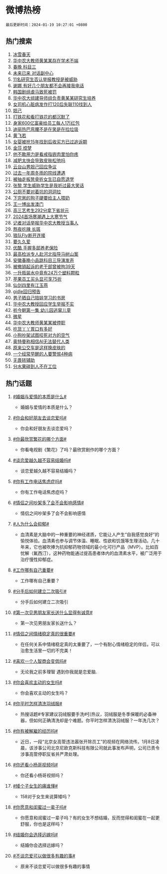 # 微博热榜

`最后更新时间：2024-01-19 10:27:01 +0800`

## 热门搜索

1. [冰雪春天](https://m.weibo.cn/search?containerid=100103type%3D1%26t%3D10%26q%3D%23%E5%86%B0%E9%9B%AA%E6%98%A5%E5%A4%A9%23&stream_entry_id=51&isnewpage=1&extparam=seat%3D1%26c_type%3D51%26cate%3D10103%26pos%3D0%26stream_entry_id%3D51%26dgr%3D0%26filter_type%3Drealtimehot%26q%3D%2523%25E5%2586%25B0%25E9%259B%25AA%25E6%2598%25A5%25E5%25A4%25A9%2523%26display_time%3D1705631220%26pre_seqid%3D170563122037407372196)
1. [华中农大教师黄某某存在学术不端](https://m.weibo.cn/search?containerid=100103type%3D1%26t%3D10%26q%3D%23%E5%8D%8E%E4%B8%AD%E5%86%9C%E5%A4%A7%E6%95%99%E5%B8%88%E9%BB%84%E6%9F%90%E6%9F%90%E5%AD%98%E5%9C%A8%E5%AD%A6%E6%9C%AF%E4%B8%8D%E7%AB%AF%23&stream_entry_id=31&isnewpage=1&extparam=seat%3D1%26cate%3D5001%26stream_entry_id%3D31%26filter_type%3Drealtimehot%26flag%3D4%26c_type%3D31%26realpos%3D1%26lcate%3D5001%26pos%3D0%26q%3D%2523%25E5%258D%258E%25E4%25B8%25AD%25E5%2586%259C%25E5%25A4%25A7%25E6%2595%2599%25E5%25B8%2588%25E9%25BB%2584%25E6%259F%2590%25E6%259F%2590%25E5%25AD%2598%25E5%259C%25A8%25E5%25AD%25A6%25E6%259C%25AF%25E4%25B8%258D%25E7%25AB%25AF%2523%26band_rank%3D1%26dgr%3D0%26display_time%3D1705631220%26pre_seqid%3D170563122037407372196)
1. [春晚 科目三](https://m.weibo.cn/search?containerid=100103type%3D1%26t%3D10%26q%3D%E6%98%A5%E6%99%9A+%E7%A7%91%E7%9B%AE%E4%B8%89&stream_entry_id=31&isnewpage=1&extparam=seat%3D1%26cate%3D5001%26stream_entry_id%3D31%26filter_type%3Drealtimehot%26flag%3D1%26c_type%3D31%26realpos%3D2%26lcate%3D5001%26pos%3D1%26q%3D%25E6%2598%25A5%25E6%2599%259A%2520%25E7%25A7%2591%25E7%259B%25AE%25E4%25B8%2589%26band_rank%3D2%26dgr%3D0%26display_time%3D1705631220%26pre_seqid%3D170563122037407372196)
1. [未来已来 对话副中心](https://m.weibo.cn/search?containerid=100103type%3D1%26t%3D10%26q%3D%23%E6%9C%AA%E6%9D%A5%E5%B7%B2%E6%9D%A5+%E5%AF%B9%E8%AF%9D%E5%89%AF%E4%B8%AD%E5%BF%83%23&stream_entry_id=31&isnewpage=1&extparam=seat%3D1%26cate%3D5001%26stream_entry_id%3D31%26filter_type%3Drealtimehot%26flag%3D1%26c_type%3D31%26realpos%3D3%26lcate%3D5001%26pos%3D2%26q%3D%2523%25E6%259C%25AA%25E6%259D%25A5%25E5%25B7%25B2%25E6%259D%25A5%2520%25E5%25AF%25B9%25E8%25AF%259D%25E5%2589%25AF%25E4%25B8%25AD%25E5%25BF%2583%2523%26band_rank%3D3%26dgr%3D0%26display_time%3D1705631220%26pre_seqid%3D170563122037407372196)
1. [11名研究生否认举报教授是被威胁](https://m.weibo.cn/search?containerid=100103type%3D1%26t%3D10%26q%3D%2311%E5%90%8D%E7%A0%94%E7%A9%B6%E7%94%9F%E5%90%A6%E8%AE%A4%E4%B8%BE%E6%8A%A5%E6%95%99%E6%8E%88%E6%98%AF%E8%A2%AB%E5%A8%81%E8%83%81%23&stream_entry_id=31&isnewpage=1&extparam=seat%3D1%26cate%3D5001%26stream_entry_id%3D31%26filter_type%3Drealtimehot%26flag%3D1%26c_type%3D31%26realpos%3D4%26lcate%3D5001%26pos%3D3%26q%3D%252311%25E5%2590%258D%25E7%25A0%2594%25E7%25A9%25B6%25E7%2594%259F%25E5%2590%25A6%25E8%25AE%25A4%25E4%25B8%25BE%25E6%258A%25A5%25E6%2595%2599%25E6%258E%2588%25E6%2598%25AF%25E8%25A2%25AB%25E5%25A8%2581%25E8%2583%2581%2523%26band_rank%3D4%26dgr%3D0%26display_time%3D1705631220%26pre_seqid%3D170563122037407372196)
1. [谢娜 有好几个朋友都不会再接我电话](https://m.weibo.cn/search?containerid=100103type%3D1%26t%3D10%26q%3D%E8%B0%A2%E5%A8%9C+%E6%9C%89%E5%A5%BD%E5%87%A0%E4%B8%AA%E6%9C%8B%E5%8F%8B%E9%83%BD%E4%B8%8D%E4%BC%9A%E5%86%8D%E6%8E%A5%E6%88%91%E7%94%B5%E8%AF%9D&stream_entry_id=31&isnewpage=1&extparam=seat%3D1%26cate%3D5001%26stream_entry_id%3D31%26filter_type%3Drealtimehot%26flag%3D1%26c_type%3D31%26realpos%3D5%26lcate%3D5001%26pos%3D4%26q%3D%25E8%25B0%25A2%25E5%25A8%259C%2520%25E6%259C%2589%25E5%25A5%25BD%25E5%2587%25A0%25E4%25B8%25AA%25E6%259C%258B%25E5%258F%258B%25E9%2583%25BD%25E4%25B8%258D%25E4%25BC%259A%25E5%2586%258D%25E6%258E%25A5%25E6%2588%2591%25E7%2594%25B5%25E8%25AF%259D%26band_rank%3D5%26dgr%3D0%26display_time%3D1705631220%26pre_seqid%3D170563122037407372196)
1. [韩国剧组虐马致死被罚](https://m.weibo.cn/search?containerid=100103type%3D1%26t%3D10%26q%3D%E9%9F%A9%E5%9B%BD%E5%89%A7%E7%BB%84%E8%99%90%E9%A9%AC%E8%87%B4%E6%AD%BB%E8%A2%AB%E7%BD%9A&stream_entry_id=31&isnewpage=1&extparam=seat%3D1%26cate%3D5001%26stream_entry_id%3D31%26filter_type%3Drealtimehot%26flag%3D1%26c_type%3D31%26realpos%3D6%26lcate%3D5001%26pos%3D5%26q%3D%25E9%259F%25A9%25E5%259B%25BD%25E5%2589%25A7%25E7%25BB%2584%25E8%2599%2590%25E9%25A9%25AC%25E8%2587%25B4%25E6%25AD%25BB%25E8%25A2%25AB%25E7%25BD%259A%26band_rank%3D6%26dgr%3D0%26display_time%3D1705631220%26pre_seqid%3D170563122037407372196)
1. [华中农大组建导师组负责黄某某研究生培养](https://m.weibo.cn/search?containerid=100103type%3D1%26t%3D10%26q%3D%23%E5%8D%8E%E4%B8%AD%E5%86%9C%E5%A4%A7%E7%BB%84%E5%BB%BA%E5%AF%BC%E5%B8%88%E7%BB%84%E8%B4%9F%E8%B4%A3%E9%BB%84%E6%9F%90%E6%9F%90%E7%A0%94%E7%A9%B6%E7%94%9F%E5%9F%B9%E5%85%BB%23&stream_entry_id=31&isnewpage=1&extparam=seat%3D1%26cate%3D5001%26stream_entry_id%3D31%26filter_type%3Drealtimehot%26flag%3D2%26c_type%3D31%26realpos%3D7%26lcate%3D5001%26pos%3D6%26q%3D%2523%25E5%258D%258E%25E4%25B8%25AD%25E5%2586%259C%25E5%25A4%25A7%25E7%25BB%2584%25E5%25BB%25BA%25E5%25AF%25BC%25E5%25B8%2588%25E7%25BB%2584%25E8%25B4%259F%25E8%25B4%25A3%25E9%25BB%2584%25E6%259F%2590%25E6%259F%2590%25E7%25A0%2594%25E7%25A9%25B6%25E7%2594%259F%25E5%259F%25B9%25E5%2585%25BB%2523%26band_rank%3D7%26dgr%3D0%26display_time%3D1705631220%26pre_seqid%3D170563122037407372196)
1. [女司机心脏病发作打120后失联110找到人](https://m.weibo.cn/search?containerid=100103type%3D1%26t%3D10%26q%3D%23%E5%A5%B3%E5%8F%B8%E6%9C%BA%E5%BF%83%E8%84%8F%E7%97%85%E5%8F%91%E4%BD%9C%E6%89%93120%E5%90%8E%E5%A4%B1%E8%81%94110%E6%89%BE%E5%88%B0%E4%BA%BA%23&stream_entry_id=31&isnewpage=1&extparam=seat%3D1%26cate%3D5001%26stream_entry_id%3D31%26filter_type%3Drealtimehot%26flag%3D32768%26c_type%3D31%26realpos%3D8%26lcate%3D5001%26pos%3D7%26q%3D%2523%25E5%25A5%25B3%25E5%258F%25B8%25E6%259C%25BA%25E5%25BF%2583%25E8%2584%258F%25E7%2597%2585%25E5%258F%2591%25E4%25BD%259C%25E6%2589%2593120%25E5%2590%258E%25E5%25A4%25B1%25E8%2581%2594110%25E6%2589%25BE%25E5%2588%25B0%25E4%25BA%25BA%2523%26band_rank%3D8%26dgr%3D0%26display_time%3D1705631220%26pre_seqid%3D170563122037407372196)
1. [妲己](https://m.weibo.cn/search?containerid=100103type%3D1%26t%3D10%26q%3D%E5%A6%B2%E5%B7%B1&stream_entry_id=31&isnewpage=1&extparam=seat%3D1%26cate%3D5001%26stream_entry_id%3D31%26filter_type%3Drealtimehot%26flag%3D1%26c_type%3D31%26realpos%3D9%26lcate%3D5001%26pos%3D8%26q%3D%25E5%25A6%25B2%25E5%25B7%25B1%26band_rank%3D9%26dgr%3D0%26display_time%3D1705631220%26pre_seqid%3D170563122037407372196)
1. [打铁花和看打铁花的都沉默了](https://m.weibo.cn/search?containerid=100103type%3D1%26t%3D10%26q%3D%23%E6%89%93%E9%93%81%E8%8A%B1%E5%92%8C%E7%9C%8B%E6%89%93%E9%93%81%E8%8A%B1%E7%9A%84%E9%83%BD%E6%B2%89%E9%BB%98%E4%BA%86%23&stream_entry_id=31&isnewpage=1&extparam=seat%3D1%26cate%3D5001%26stream_entry_id%3D31%26filter_type%3Drealtimehot%26flag%3D1%26c_type%3D31%26realpos%3D10%26lcate%3D5001%26pos%3D9%26q%3D%2523%25E6%2589%2593%25E9%2593%2581%25E8%258A%25B1%25E5%2592%258C%25E7%259C%258B%25E6%2589%2593%25E9%2593%2581%25E8%258A%25B1%25E7%259A%2584%25E9%2583%25BD%25E6%25B2%2589%25E9%25BB%2598%25E4%25BA%2586%2523%26band_rank%3D10%26dgr%3D0%26display_time%3D1705631220%26pre_seqid%3D170563122037407372196)
1. [身家600亿富豪给员工每人1万红包](https://m.weibo.cn/search?containerid=100103type%3D1%26t%3D10%26q%3D%23%E8%BA%AB%E5%AE%B6600%E4%BA%BF%E5%AF%8C%E8%B1%AA%E7%BB%99%E5%91%98%E5%B7%A5%E6%AF%8F%E4%BA%BA1%E4%B8%87%E7%BA%A2%E5%8C%85%23&stream_entry_id=31&isnewpage=1&extparam=seat%3D1%26cate%3D5001%26stream_entry_id%3D31%26filter_type%3Drealtimehot%26flag%3D1%26c_type%3D31%26realpos%3D11%26lcate%3D5001%26pos%3D10%26q%3D%2523%25E8%25BA%25AB%25E5%25AE%25B6600%25E4%25BA%25BF%25E5%25AF%258C%25E8%25B1%25AA%25E7%25BB%2599%25E5%2591%2598%25E5%25B7%25A5%25E6%25AF%258F%25E4%25BA%25BA1%25E4%25B8%2587%25E7%25BA%25A2%25E5%258C%2585%2523%26band_rank%3D11%26dgr%3D0%26display_time%3D1705631220%26pre_seqid%3D170563122037407372196)
1. [迪丽热巴弯腰不是在笑是在捡垃圾](https://m.weibo.cn/search?containerid=100103type%3D1%26t%3D10%26q%3D%E8%BF%AA%E4%B8%BD%E7%83%AD%E5%B7%B4%E5%BC%AF%E8%85%B0%E4%B8%8D%E6%98%AF%E5%9C%A8%E7%AC%91%E6%98%AF%E5%9C%A8%E6%8D%A1%E5%9E%83%E5%9C%BE&stream_entry_id=31&isnewpage=1&extparam=seat%3D1%26cate%3D5001%26stream_entry_id%3D31%26filter_type%3Drealtimehot%26flag%3D1%26c_type%3D31%26realpos%3D12%26lcate%3D5001%26pos%3D11%26q%3D%25E8%25BF%25AA%25E4%25B8%25BD%25E7%2583%25AD%25E5%25B7%25B4%25E5%25BC%25AF%25E8%2585%25B0%25E4%25B8%258D%25E6%2598%25AF%25E5%259C%25A8%25E7%25AC%2591%25E6%2598%25AF%25E5%259C%25A8%25E6%258D%25A1%25E5%259E%2583%25E5%259C%25BE%26band_rank%3D12%26dgr%3D0%26display_time%3D1705631220%26pre_seqid%3D170563122037407372196)
1. [黄飞若](https://m.weibo.cn/search?containerid=100103type%3D1%26t%3D10%26q%3D%E9%BB%84%E9%A3%9E%E8%8B%A5&stream_entry_id=31&isnewpage=1&extparam=seat%3D1%26cate%3D5001%26stream_entry_id%3D31%26filter_type%3Drealtimehot%26flag%3D0%26c_type%3D31%26realpos%3D13%26lcate%3D5001%26pos%3D12%26q%3D%25E9%25BB%2584%25E9%25A3%259E%25E8%258B%25A5%26band_rank%3D13%26dgr%3D0%26display_time%3D1705631220%26pre_seqid%3D170563122037407372196)
1. [女婴被抢15年找到后收买方已过追诉期](https://m.weibo.cn/search?containerid=100103type%3D1%26t%3D10%26q%3D%23%E5%A5%B3%E5%A9%B4%E8%A2%AB%E6%8A%A215%E5%B9%B4%E6%89%BE%E5%88%B0%E5%90%8E%E6%94%B6%E4%B9%B0%E6%96%B9%E5%B7%B2%E8%BF%87%E8%BF%BD%E8%AF%89%E6%9C%9F%23&stream_entry_id=31&isnewpage=1&extparam=seat%3D1%26cate%3D5001%26stream_entry_id%3D31%26filter_type%3Drealtimehot%26flag%3D1%26c_type%3D31%26realpos%3D14%26lcate%3D5001%26pos%3D13%26q%3D%2523%25E5%25A5%25B3%25E5%25A9%25B4%25E8%25A2%25AB%25E6%258A%25A215%25E5%25B9%25B4%25E6%2589%25BE%25E5%2588%25B0%25E5%2590%258E%25E6%2594%25B6%25E4%25B9%25B0%25E6%2596%25B9%25E5%25B7%25B2%25E8%25BF%2587%25E8%25BF%25BD%25E8%25AF%2589%25E6%259C%259F%2523%26band_rank%3D14%26dgr%3D0%26display_time%3D1705631220%26pre_seqid%3D170563122037407372196)
1. [金莎 控梦](https://m.weibo.cn/search?containerid=100103type%3D1%26t%3D10%26q%3D%E9%87%91%E8%8E%8E+%E6%8E%A7%E6%A2%A6&stream_entry_id=31&isnewpage=1&extparam=seat%3D1%26cate%3D5001%26stream_entry_id%3D31%26filter_type%3Drealtimehot%26flag%3D0%26c_type%3D31%26realpos%3D15%26lcate%3D5001%26pos%3D14%26q%3D%25E9%2587%2591%25E8%258E%258E%2520%25E6%258E%25A7%25E6%25A2%25A6%26band_rank%3D15%26dgr%3D0%26display_time%3D1705631220%26pre_seqid%3D170563122037407372196)
1. [他不敢用力是看戒指嵌肉里怕你疼](https://m.weibo.cn/search?containerid=100103type%3D1%26t%3D10%26q%3D%23%E4%BB%96%E4%B8%8D%E6%95%A2%E7%94%A8%E5%8A%9B%E6%98%AF%E7%9C%8B%E6%88%92%E6%8C%87%E5%B5%8C%E8%82%89%E9%87%8C%E6%80%95%E4%BD%A0%E7%96%BC%23&stream_entry_id=31&isnewpage=1&extparam=seat%3D1%26cate%3D5001%26stream_entry_id%3D31%26filter_type%3Drealtimehot%26flag%3D32768%26c_type%3D31%26realpos%3D16%26lcate%3D5001%26pos%3D15%26q%3D%2523%25E4%25BB%2596%25E4%25B8%258D%25E6%2595%25A2%25E7%2594%25A8%25E5%258A%259B%25E6%2598%25AF%25E7%259C%258B%25E6%2588%2592%25E6%258C%2587%25E5%25B5%258C%25E8%2582%2589%25E9%2587%258C%25E6%2580%2595%25E4%25BD%25A0%25E7%2596%25BC%2523%26band_rank%3D16%26dgr%3D0%26display_time%3D1705631220%26pre_seqid%3D170563122037407372196)
1. [减肥太快会导致皮肤松弛吗](https://m.weibo.cn/search?containerid=100103type%3D1%26t%3D10%26q%3D%23%E5%87%8F%E8%82%A5%E5%A4%AA%E5%BF%AB%E4%BC%9A%E5%AF%BC%E8%87%B4%E7%9A%AE%E8%82%A4%E6%9D%BE%E5%BC%9B%E5%90%97%23&stream_entry_id=31&isnewpage=1&extparam=seat%3D1%26cate%3D5001%26stream_entry_id%3D31%26filter_type%3Drealtimehot%26flag%3D1%26c_type%3D31%26realpos%3D17%26lcate%3D5001%26pos%3D16%26q%3D%2523%25E5%2587%258F%25E8%2582%25A5%25E5%25A4%25AA%25E5%25BF%25AB%25E4%25BC%259A%25E5%25AF%25BC%25E8%2587%25B4%25E7%259A%25AE%25E8%2582%25A4%25E6%259D%25BE%25E5%25BC%259B%25E5%2590%2597%2523%26band_rank%3D17%26dgr%3D0%26display_time%3D1705631220%26pre_seqid%3D170563122037407372196)
1. [云台山男妲己回应争议](https://m.weibo.cn/search?containerid=100103type%3D1%26t%3D10%26q%3D%23%E4%BA%91%E5%8F%B0%E5%B1%B1%E7%94%B7%E5%A6%B2%E5%B7%B1%E5%9B%9E%E5%BA%94%E4%BA%89%E8%AE%AE%23&stream_entry_id=31&isnewpage=1&extparam=seat%3D1%26cate%3D5001%26stream_entry_id%3D31%26filter_type%3Drealtimehot%26flag%3D1%26c_type%3D31%26realpos%3D18%26lcate%3D5001%26pos%3D17%26q%3D%2523%25E4%25BA%2591%25E5%258F%25B0%25E5%25B1%25B1%25E7%2594%25B7%25E5%25A6%25B2%25E5%25B7%25B1%25E5%259B%259E%25E5%25BA%2594%25E4%25BA%2589%25E8%25AE%25AE%2523%26band_rank%3D18%26dgr%3D0%26display_time%3D1705631220%26pre_seqid%3D170563122037407372196)
1. [过去一年周冬雨的院线遭遇](https://m.weibo.cn/search?containerid=100103type%3D1%26t%3D10%26q%3D%E8%BF%87%E5%8E%BB%E4%B8%80%E5%B9%B4%E5%91%A8%E5%86%AC%E9%9B%A8%E7%9A%84%E9%99%A2%E7%BA%BF%E9%81%AD%E9%81%87&stream_entry_id=31&isnewpage=1&extparam=seat%3D1%26cate%3D5001%26stream_entry_id%3D31%26filter_type%3Drealtimehot%26flag%3D1%26c_type%3D31%26realpos%3D19%26lcate%3D5001%26pos%3D18%26q%3D%25E8%25BF%2587%25E5%258E%25BB%25E4%25B8%2580%25E5%25B9%25B4%25E5%2591%25A8%25E5%2586%25AC%25E9%259B%25A8%25E7%259A%2584%25E9%2599%25A2%25E7%25BA%25BF%25E9%2581%25AD%25E9%2581%2587%26band_rank%3D19%26dgr%3D0%26display_time%3D1705631220%26pre_seqid%3D170563122037407372196)
1. [被抽走板凳骨折女生已自愿退学](https://m.weibo.cn/search?containerid=100103type%3D1%26t%3D10%26q%3D%23%E8%A2%AB%E6%8A%BD%E8%B5%B0%E6%9D%BF%E5%87%B3%E9%AA%A8%E6%8A%98%E5%A5%B3%E7%94%9F%E5%B7%B2%E8%87%AA%E6%84%BF%E9%80%80%E5%AD%A6%23&stream_entry_id=31&isnewpage=1&extparam=seat%3D1%26cate%3D5001%26stream_entry_id%3D31%26filter_type%3Drealtimehot%26flag%3D0%26c_type%3D31%26realpos%3D20%26lcate%3D5001%26pos%3D19%26q%3D%2523%25E8%25A2%25AB%25E6%258A%25BD%25E8%25B5%25B0%25E6%259D%25BF%25E5%2587%25B3%25E9%25AA%25A8%25E6%258A%2598%25E5%25A5%25B3%25E7%2594%259F%25E5%25B7%25B2%25E8%2587%25AA%25E6%2584%25BF%25E9%2580%2580%25E5%25AD%25A6%2523%26band_rank%3D20%26dgr%3D0%26display_time%3D1705631220%26pre_seqid%3D170563122037407372196)
1. [张黎 学生威胁学生是我听过最大笑话](https://m.weibo.cn/search?containerid=100103type%3D1%26t%3D10%26q%3D%E5%BC%A0%E9%BB%8E+%E5%AD%A6%E7%94%9F%E5%A8%81%E8%83%81%E5%AD%A6%E7%94%9F%E6%98%AF%E6%88%91%E5%90%AC%E8%BF%87%E6%9C%80%E5%A4%A7%E7%AC%91%E8%AF%9D&stream_entry_id=31&isnewpage=1&extparam=seat%3D1%26cate%3D5001%26stream_entry_id%3D31%26filter_type%3Drealtimehot%26flag%3D2%26c_type%3D31%26realpos%3D21%26lcate%3D5001%26pos%3D20%26q%3D%25E5%25BC%25A0%25E9%25BB%258E%2520%25E5%25AD%25A6%25E7%2594%259F%25E5%25A8%2581%25E8%2583%2581%25E5%25AD%25A6%25E7%2594%259F%25E6%2598%25AF%25E6%2588%2591%25E5%2590%25AC%25E8%25BF%2587%25E6%259C%2580%25E5%25A4%25A7%25E7%25AC%2591%25E8%25AF%259D%26band_rank%3D21%26dgr%3D0%26display_time%3D1705631220%26pre_seqid%3D170563122037407372196)
1. [公厕不要对着坑的洞洞拉](https://m.weibo.cn/search?containerid=100103type%3D1%26t%3D10%26q%3D%E5%85%AC%E5%8E%95%E4%B8%8D%E8%A6%81%E5%AF%B9%E7%9D%80%E5%9D%91%E7%9A%84%E6%B4%9E%E6%B4%9E%E6%8B%89&stream_entry_id=31&isnewpage=1&extparam=seat%3D1%26cate%3D5001%26stream_entry_id%3D31%26filter_type%3Drealtimehot%26flag%3D0%26c_type%3D31%26realpos%3D22%26lcate%3D5001%26pos%3D21%26q%3D%25E5%2585%25AC%25E5%258E%2595%25E4%25B8%258D%25E8%25A6%2581%25E5%25AF%25B9%25E7%259D%2580%25E5%259D%2591%25E7%259A%2584%25E6%25B4%259E%25E6%25B4%259E%25E6%258B%2589%26band_rank%3D22%26dgr%3D0%26display_time%3D1705631220%26pre_seqid%3D170563122037407372196)
1. [下完崽的狗子硬要给主人喂奶](https://m.weibo.cn/search?containerid=100103type%3D1%26t%3D10%26q%3D%23%E4%B8%8B%E5%AE%8C%E5%B4%BD%E7%9A%84%E7%8B%97%E5%AD%90%E7%A1%AC%E8%A6%81%E7%BB%99%E4%B8%BB%E4%BA%BA%E5%96%82%E5%A5%B6%23&stream_entry_id=31&isnewpage=1&extparam=seat%3D1%26cate%3D5001%26stream_entry_id%3D31%26filter_type%3Drealtimehot%26flag%3D1%26c_type%3D31%26realpos%3D23%26lcate%3D5001%26pos%3D22%26q%3D%2523%25E4%25B8%258B%25E5%25AE%258C%25E5%25B4%25BD%25E7%259A%2584%25E7%258B%2597%25E5%25AD%2590%25E7%25A1%25AC%25E8%25A6%2581%25E7%25BB%2599%25E4%25B8%25BB%25E4%25BA%25BA%25E5%2596%2582%25E5%25A5%25B6%2523%26band_rank%3D23%26dgr%3D0%26display_time%3D1705631220%26pre_seqid%3D170563122037407372196)
1. [王一博出发澳门](https://m.weibo.cn/search?containerid=100103type%3D1%26t%3D10%26q%3D%E7%8E%8B%E4%B8%80%E5%8D%9A%E5%87%BA%E5%8F%91%E6%BE%B3%E9%97%A8&stream_entry_id=31&isnewpage=1&extparam=seat%3D1%26cate%3D5001%26stream_entry_id%3D31%26filter_type%3Drealtimehot%26flag%3D1%26c_type%3D31%26realpos%3D24%26lcate%3D5001%26pos%3D23%26q%3D%25E7%258E%258B%25E4%25B8%2580%25E5%258D%259A%25E5%2587%25BA%25E5%258F%2591%25E6%25BE%25B3%25E9%2597%25A8%26band_rank%3D24%26dgr%3D0%26display_time%3D1705631220%26pre_seqid%3D170563122037407372196)
1. [高三艺考生292分拿下省状元](https://m.weibo.cn/search?containerid=100103type%3D1%26t%3D10%26q%3D%23%E9%AB%98%E4%B8%89%E8%89%BA%E8%80%83%E7%94%9F292%E5%88%86%E6%8B%BF%E4%B8%8B%E7%9C%81%E7%8A%B6%E5%85%83%23&stream_entry_id=31&isnewpage=1&extparam=seat%3D1%26cate%3D5001%26stream_entry_id%3D31%26filter_type%3Drealtimehot%26flag%3D0%26c_type%3D31%26realpos%3D25%26lcate%3D5001%26pos%3D24%26q%3D%2523%25E9%25AB%2598%25E4%25B8%2589%25E8%2589%25BA%25E8%2580%2583%25E7%2594%259F292%25E5%2588%2586%25E6%258B%25BF%25E4%25B8%258B%25E7%259C%2581%25E7%258A%25B6%25E5%2585%2583%2523%26band_rank%3D25%26dgr%3D0%26display_time%3D1705631220%26pre_seqid%3D170563122037407372196)
1. [2024首场寒潮遇上大寒节气](https://m.weibo.cn/search?containerid=100103type%3D1%26t%3D10%26q%3D%232024%E9%A6%96%E5%9C%BA%E5%AF%92%E6%BD%AE%E9%81%87%E4%B8%8A%E5%A4%A7%E5%AF%92%E8%8A%82%E6%B0%94%23&stream_entry_id=31&isnewpage=1&extparam=seat%3D1%26cate%3D5001%26stream_entry_id%3D31%26filter_type%3Drealtimehot%26flag%3D1%26c_type%3D31%26realpos%3D26%26lcate%3D5001%26pos%3D25%26q%3D%25232024%25E9%25A6%2596%25E5%259C%25BA%25E5%25AF%2592%25E6%25BD%25AE%25E9%2581%2587%25E4%25B8%258A%25E5%25A4%25A7%25E5%25AF%2592%25E8%258A%2582%25E6%25B0%2594%2523%26band_rank%3D26%26dgr%3D0%26display_time%3D1705631220%26pre_seqid%3D170563122037407372196)
1. [记者对话举报华中农大教授当事人](https://m.weibo.cn/search?containerid=100103type%3D1%26t%3D10%26q%3D%23%E8%AE%B0%E8%80%85%E5%AF%B9%E8%AF%9D%E4%B8%BE%E6%8A%A5%E5%8D%8E%E4%B8%AD%E5%86%9C%E5%A4%A7%E6%95%99%E6%8E%88%E5%BD%93%E4%BA%8B%E4%BA%BA%23&stream_entry_id=31&isnewpage=1&extparam=seat%3D1%26cate%3D5001%26stream_entry_id%3D31%26filter_type%3Drealtimehot%26flag%3D1%26c_type%3D31%26realpos%3D27%26lcate%3D5001%26pos%3D26%26q%3D%2523%25E8%25AE%25B0%25E8%2580%2585%25E5%25AF%25B9%25E8%25AF%259D%25E4%25B8%25BE%25E6%258A%25A5%25E5%258D%258E%25E4%25B8%25AD%25E5%2586%259C%25E5%25A4%25A7%25E6%2595%2599%25E6%258E%2588%25E5%25BD%2593%25E4%25BA%258B%25E4%25BA%25BA%2523%26band_rank%3D27%26dgr%3D0%26display_time%3D1705631220%26pre_seqid%3D170563122037407372196)
1. [熬夜吃辣 长斑](https://m.weibo.cn/search?containerid=100103type%3D1%26t%3D10%26q%3D%E7%86%AC%E5%A4%9C%E5%90%83%E8%BE%A3+%E9%95%BF%E6%96%91&stream_entry_id=31&isnewpage=1&extparam=seat%3D1%26cate%3D5001%26stream_entry_id%3D31%26filter_type%3Drealtimehot%26flag%3D0%26c_type%3D31%26realpos%3D28%26lcate%3D5001%26pos%3D27%26q%3D%25E7%2586%25AC%25E5%25A4%259C%25E5%2590%2583%25E8%25BE%25A3%2520%25E9%2595%25BF%25E6%2596%2591%26band_rank%3D28%26dgr%3D0%26display_time%3D1705631220%26pre_seqid%3D170563122037407372196)
1. [狼队Fly断开连接](https://m.weibo.cn/search?containerid=100103type%3D1%26t%3D10%26q%3D%23%E7%8B%BC%E9%98%9FFly%E6%96%AD%E5%BC%80%E8%BF%9E%E6%8E%A5%23&stream_entry_id=31&isnewpage=1&extparam=seat%3D1%26cate%3D5001%26stream_entry_id%3D31%26filter_type%3Drealtimehot%26flag%3D0%26c_type%3D31%26realpos%3D29%26lcate%3D5001%26pos%3D28%26q%3D%2523%25E7%258B%25BC%25E9%2598%259FFly%25E6%2596%25AD%25E5%25BC%2580%25E8%25BF%259E%25E6%258E%25A5%2523%26band_rank%3D29%26dgr%3D0%26display_time%3D1705631220%26pre_seqid%3D170563122037407372196)
1. [要久久爱](https://m.weibo.cn/search?containerid=100103type%3D1%26t%3D10%26q%3D%E8%A6%81%E4%B9%85%E4%B9%85%E7%88%B1&stream_entry_id=31&isnewpage=1&extparam=seat%3D1%26cate%3D5001%26stream_entry_id%3D31%26filter_type%3Drealtimehot%26flag%3D1%26c_type%3D31%26realpos%3D30%26lcate%3D5001%26pos%3D29%26q%3D%25E8%25A6%2581%25E4%25B9%2585%25E4%25B9%2585%25E7%2588%25B1%26band_rank%3D30%26dgr%3D0%26display_time%3D1705631220%26pre_seqid%3D170563122037407372196)
1. [优酷 手握多部养老保险](https://m.weibo.cn/search?containerid=100103type%3D1%26t%3D10%26q%3D%E4%BC%98%E9%85%B7+%E6%89%8B%E6%8F%A1%E5%A4%9A%E9%83%A8%E5%85%BB%E8%80%81%E4%BF%9D%E9%99%A9&stream_entry_id=31&isnewpage=1&extparam=seat%3D1%26cate%3D5001%26stream_entry_id%3D31%26filter_type%3Drealtimehot%26flag%3D0%26c_type%3D31%26realpos%3D31%26lcate%3D5001%26pos%3D30%26q%3D%25E4%25BC%2598%25E9%2585%25B7%2520%25E6%2589%258B%25E6%258F%25A1%25E5%25A4%259A%25E9%2583%25A8%25E5%2585%25BB%25E8%2580%2581%25E4%25BF%259D%25E9%2599%25A9%26band_rank%3D31%26dgr%3D0%26display_time%3D1705631220%26pre_seqid%3D170563122037407372196)
1. [最高检派专人赴河北指导马树山案](https://m.weibo.cn/search?containerid=100103type%3D1%26t%3D10%26q%3D%23%E6%9C%80%E9%AB%98%E6%A3%80%E6%B4%BE%E4%B8%93%E4%BA%BA%E8%B5%B4%E6%B2%B3%E5%8C%97%E6%8C%87%E5%AF%BC%E9%A9%AC%E6%A0%91%E5%B1%B1%E6%A1%88%23&stream_entry_id=31&isnewpage=1&extparam=seat%3D1%26cate%3D5001%26stream_entry_id%3D31%26filter_type%3Drealtimehot%26flag%3D1%26c_type%3D31%26realpos%3D32%26lcate%3D5001%26pos%3D31%26q%3D%2523%25E6%259C%2580%25E9%25AB%2598%25E6%25A3%2580%25E6%25B4%25BE%25E4%25B8%2593%25E4%25BA%25BA%25E8%25B5%25B4%25E6%25B2%25B3%25E5%258C%2597%25E6%258C%2587%25E5%25AF%25BC%25E9%25A9%25AC%25E6%25A0%2591%25E5%25B1%25B1%25E6%25A1%2588%2523%26band_rank%3D32%26dgr%3D0%26display_time%3D1705631220%26pre_seqid%3D170563122037407372196)
1. [安徽春晚小品跳科目三导演发声](https://m.weibo.cn/search?containerid=100103type%3D1%26t%3D10%26q%3D%23%E5%AE%89%E5%BE%BD%E6%98%A5%E6%99%9A%E5%B0%8F%E5%93%81%E8%B7%B3%E7%A7%91%E7%9B%AE%E4%B8%89%E5%AF%BC%E6%BC%94%E5%8F%91%E5%A3%B0%23&stream_entry_id=31&isnewpage=1&extparam=seat%3D1%26cate%3D5001%26stream_entry_id%3D31%26filter_type%3Drealtimehot%26flag%3D0%26c_type%3D31%26realpos%3D33%26lcate%3D5001%26pos%3D32%26q%3D%2523%25E5%25AE%2589%25E5%25BE%25BD%25E6%2598%25A5%25E6%2599%259A%25E5%25B0%258F%25E5%2593%2581%25E8%25B7%25B3%25E7%25A7%2591%25E7%259B%25AE%25E4%25B8%2589%25E5%25AF%25BC%25E6%25BC%2594%25E5%258F%2591%25E5%25A3%25B0%2523%26band_rank%3D33%26dgr%3D0%26display_time%3D1705631220%26pre_seqid%3D170563122037407372196)
1. [被撤销起诉的老干部曾被拘39天](https://m.weibo.cn/search?containerid=100103type%3D1%26t%3D10%26q%3D%23%E8%A2%AB%E6%92%A4%E9%94%80%E8%B5%B7%E8%AF%89%E7%9A%84%E8%80%81%E5%B9%B2%E9%83%A8%E6%9B%BE%E8%A2%AB%E6%8B%9839%E5%A4%A9%23&stream_entry_id=31&isnewpage=1&extparam=seat%3D1%26cate%3D5001%26stream_entry_id%3D31%26filter_type%3Drealtimehot%26flag%3D1%26c_type%3D31%26realpos%3D34%26lcate%3D5001%26pos%3D33%26q%3D%2523%25E8%25A2%25AB%25E6%2592%25A4%25E9%2594%2580%25E8%25B5%25B7%25E8%25AF%2589%25E7%259A%2584%25E8%2580%2581%25E5%25B9%25B2%25E9%2583%25A8%25E6%259B%25BE%25E8%25A2%25AB%25E6%258B%259839%25E5%25A4%25A9%2523%26band_rank%3D34%26dgr%3D0%26display_time%3D1705631220%26pre_seqid%3D170563122037407372196)
1. [一升瓶装水中竟有24万个塑料颗粒](https://m.weibo.cn/search?containerid=100103type%3D1%26t%3D10%26q%3D%23%E4%B8%80%E5%8D%87%E7%93%B6%E8%A3%85%E6%B0%B4%E4%B8%AD%E7%AB%9F%E6%9C%8924%E4%B8%87%E4%B8%AA%E5%A1%91%E6%96%99%E9%A2%97%E7%B2%92%23&stream_entry_id=31&isnewpage=1&extparam=seat%3D1%26cate%3D5001%26stream_entry_id%3D31%26filter_type%3Drealtimehot%26flag%3D0%26c_type%3D31%26realpos%3D35%26lcate%3D5001%26pos%3D34%26q%3D%2523%25E4%25B8%2580%25E5%258D%2587%25E7%2593%25B6%25E8%25A3%2585%25E6%25B0%25B4%25E4%25B8%25AD%25E7%25AB%259F%25E6%259C%258924%25E4%25B8%2587%25E4%25B8%25AA%25E5%25A1%2591%25E6%2596%2599%25E9%25A2%2597%25E7%25B2%2592%2523%26band_rank%3D35%26dgr%3D0%26display_time%3D1705631220%26pre_seqid%3D170563122037407372196)
1. [苹果员工买头显可享75折](https://m.weibo.cn/search?containerid=100103type%3D1%26t%3D10%26q%3D%23%E8%8B%B9%E6%9E%9C%E5%91%98%E5%B7%A5%E4%B9%B0%E5%A4%B4%E6%98%BE%E5%8F%AF%E4%BA%AB75%E6%8A%98%23&stream_entry_id=31&isnewpage=1&extparam=seat%3D1%26cate%3D5001%26stream_entry_id%3D31%26filter_type%3Drealtimehot%26flag%3D1%26c_type%3D31%26realpos%3D36%26lcate%3D5001%26pos%3D35%26q%3D%2523%25E8%258B%25B9%25E6%259E%259C%25E5%2591%2598%25E5%25B7%25A5%25E4%25B9%25B0%25E5%25A4%25B4%25E6%2598%25BE%25E5%258F%25AF%25E4%25BA%25AB75%25E6%258A%2598%2523%26band_rank%3D36%26dgr%3D0%26display_time%3D1705631220%26pre_seqid%3D170563122037407372196)
1. [仙剑四里有江玉燕](https://m.weibo.cn/search?containerid=100103type%3D1%26t%3D10%26q%3D%23%E4%BB%99%E5%89%91%E5%9B%9B%E9%87%8C%E6%9C%89%E6%B1%9F%E7%8E%89%E7%87%95%23&stream_entry_id=31&isnewpage=1&extparam=seat%3D1%26cate%3D5001%26stream_entry_id%3D31%26filter_type%3Drealtimehot%26flag%3D1%26c_type%3D31%26realpos%3D37%26lcate%3D5001%26pos%3D36%26q%3D%2523%25E4%25BB%2599%25E5%2589%2591%25E5%259B%259B%25E9%2587%258C%25E6%259C%2589%25E6%25B1%259F%25E7%258E%2589%25E7%2587%2595%2523%26band_rank%3D37%26dgr%3D0%26display_time%3D1705631220%26pre_seqid%3D170563122037407372196)
1. [gidle回归预告](https://m.weibo.cn/search?containerid=100103type%3D1%26t%3D10%26q%3Dgidle%E5%9B%9E%E5%BD%92%E9%A2%84%E5%91%8A&stream_entry_id=31&isnewpage=1&extparam=seat%3D1%26cate%3D5001%26stream_entry_id%3D31%26filter_type%3Drealtimehot%26flag%3D1%26c_type%3D31%26realpos%3D38%26lcate%3D5001%26pos%3D37%26q%3Dgidle%25E5%259B%259E%25E5%25BD%2592%25E9%25A2%2584%25E5%2591%258A%26band_rank%3D38%26dgr%3D0%26display_time%3D1705631220%26pre_seqid%3D170563122037407372196)
1. [男子晒自己陪娃学习的书房](https://m.weibo.cn/search?containerid=100103type%3D1%26t%3D10%26q%3D%E7%94%B7%E5%AD%90%E6%99%92%E8%87%AA%E5%B7%B1%E9%99%AA%E5%A8%83%E5%AD%A6%E4%B9%A0%E7%9A%84%E4%B9%A6%E6%88%BF&stream_entry_id=31&isnewpage=1&extparam=seat%3D1%26cate%3D5001%26stream_entry_id%3D31%26filter_type%3Drealtimehot%26flag%3D1%26c_type%3D31%26realpos%3D39%26lcate%3D5001%26pos%3D38%26q%3D%25E7%2594%25B7%25E5%25AD%2590%25E6%2599%2592%25E8%2587%25AA%25E5%25B7%25B1%25E9%2599%25AA%25E5%25A8%2583%25E5%25AD%25A6%25E4%25B9%25A0%25E7%259A%2584%25E4%25B9%25A6%25E6%2588%25BF%26band_rank%3D39%26dgr%3D0%26display_time%3D1705631220%26pre_seqid%3D170563122037407372196)
1. [华中农大教授回应学生举报不实](https://m.weibo.cn/search?containerid=100103type%3D1%26t%3D10%26q%3D%23%E5%8D%8E%E4%B8%AD%E5%86%9C%E5%A4%A7%E6%95%99%E6%8E%88%E5%9B%9E%E5%BA%94%E5%AD%A6%E7%94%9F%E4%B8%BE%E6%8A%A5%E4%B8%8D%E5%AE%9E%23&stream_entry_id=31&isnewpage=1&extparam=seat%3D1%26cate%3D5001%26stream_entry_id%3D31%26filter_type%3Drealtimehot%26flag%3D0%26c_type%3D31%26realpos%3D40%26lcate%3D5001%26pos%3D39%26q%3D%2523%25E5%258D%258E%25E4%25B8%25AD%25E5%2586%259C%25E5%25A4%25A7%25E6%2595%2599%25E6%258E%2588%25E5%259B%259E%25E5%25BA%2594%25E5%25AD%25A6%25E7%2594%259F%25E4%25B8%25BE%25E6%258A%25A5%25E4%25B8%258D%25E5%25AE%259E%2523%26band_rank%3D40%26dgr%3D0%26display_time%3D1705631220%26pre_seqid%3D170563122037407372196)
1. [祈今朝第一集 幼儿园逃窜儿童](https://m.weibo.cn/search?containerid=100103type%3D1%26t%3D10%26q%3D%E7%A5%88%E4%BB%8A%E6%9C%9D%E7%AC%AC%E4%B8%80%E9%9B%86+%E5%B9%BC%E5%84%BF%E5%9B%AD%E9%80%83%E7%AA%9C%E5%84%BF%E7%AB%A5&stream_entry_id=31&isnewpage=1&extparam=seat%3D1%26cate%3D5001%26stream_entry_id%3D31%26filter_type%3Drealtimehot%26flag%3D1%26c_type%3D31%26realpos%3D41%26lcate%3D5001%26pos%3D40%26q%3D%25E7%25A5%2588%25E4%25BB%258A%25E6%259C%259D%25E7%25AC%25AC%25E4%25B8%2580%25E9%259B%2586%2520%25E5%25B9%25BC%25E5%2584%25BF%25E5%259B%25AD%25E9%2580%2583%25E7%25AA%259C%25E5%2584%25BF%25E7%25AB%25A5%26band_rank%3D41%26dgr%3D0%26display_time%3D1705631220%26pre_seqid%3D170563122037407372196)
1. [微星](https://m.weibo.cn/search?containerid=100103type%3D1%26t%3D10%26q%3D%E5%BE%AE%E6%98%9F&stream_entry_id=31&isnewpage=1&extparam=seat%3D1%26cate%3D5001%26stream_entry_id%3D31%26filter_type%3Drealtimehot%26flag%3D1%26c_type%3D31%26realpos%3D42%26lcate%3D5001%26pos%3D41%26q%3D%25E5%25BE%25AE%25E6%2598%259F%26band_rank%3D42%26dgr%3D0%26display_time%3D1705631220%26pre_seqid%3D170563122037407372196)
1. [华中农大教师黄某某被停职](https://m.weibo.cn/search?containerid=100103type%3D1%26t%3D10%26q%3D%23%E5%8D%8E%E4%B8%AD%E5%86%9C%E5%A4%A7%E6%95%99%E5%B8%88%E9%BB%84%E6%9F%90%E6%9F%90%E8%A2%AB%E5%81%9C%E8%81%8C%23&stream_entry_id=31&isnewpage=1&extparam=seat%3D1%26cate%3D5001%26stream_entry_id%3D31%26filter_type%3Drealtimehot%26flag%3D0%26c_type%3D31%26realpos%3D43%26lcate%3D5001%26pos%3D42%26q%3D%2523%25E5%258D%258E%25E4%25B8%25AD%25E5%2586%259C%25E5%25A4%25A7%25E6%2595%2599%25E5%25B8%2588%25E9%25BB%2584%25E6%259F%2590%25E6%259F%2590%25E8%25A2%25AB%25E5%2581%259C%25E8%2581%258C%2523%26band_rank%3D43%26dgr%3D0%26display_time%3D1705631220%26pre_seqid%3D170563122037407372196)
1. [吃货丫丫胃口有多好](https://m.weibo.cn/search?containerid=100103type%3D1%26t%3D10%26q%3D%23%E5%90%83%E8%B4%A7%E4%B8%AB%E4%B8%AB%E8%83%83%E5%8F%A3%E6%9C%89%E5%A4%9A%E5%A5%BD%23&stream_entry_id=31&isnewpage=1&extparam=seat%3D1%26cate%3D5001%26stream_entry_id%3D31%26filter_type%3Drealtimehot%26flag%3D1%26c_type%3D31%26realpos%3D44%26lcate%3D5001%26pos%3D43%26q%3D%2523%25E5%2590%2583%25E8%25B4%25A7%25E4%25B8%25AB%25E4%25B8%25AB%25E8%2583%2583%25E5%258F%25A3%25E6%259C%2589%25E5%25A4%259A%25E5%25A5%25BD%2523%26band_rank%3D44%26dgr%3D0%26display_time%3D1705631220%26pre_seqid%3D170563122037407372196)
1. [小狗吵架试图咬死对方的空气](https://m.weibo.cn/search?containerid=100103type%3D1%26t%3D10%26q%3D%E5%B0%8F%E7%8B%97%E5%90%B5%E6%9E%B6%E8%AF%95%E5%9B%BE%E5%92%AC%E6%AD%BB%E5%AF%B9%E6%96%B9%E7%9A%84%E7%A9%BA%E6%B0%94&stream_entry_id=31&isnewpage=1&extparam=seat%3D1%26cate%3D5001%26stream_entry_id%3D31%26filter_type%3Drealtimehot%26flag%3D0%26c_type%3D31%26realpos%3D45%26lcate%3D5001%26pos%3D44%26q%3D%25E5%25B0%258F%25E7%258B%2597%25E5%2590%25B5%25E6%259E%25B6%25E8%25AF%2595%25E5%259B%25BE%25E5%2592%25AC%25E6%25AD%25BB%25E5%25AF%25B9%25E6%2596%25B9%25E7%259A%2584%25E7%25A9%25BA%25E6%25B0%2594%26band_rank%3D45%26dgr%3D0%26display_time%3D1705631220%26pre_seqid%3D170563122037407372196)
1. [奥特曼称相信AI无法替代人类](https://m.weibo.cn/search?containerid=100103type%3D1%26t%3D10%26q%3D%23%E5%A5%A5%E7%89%B9%E6%9B%BC%E7%A7%B0%E7%9B%B8%E4%BF%A1AI%E6%97%A0%E6%B3%95%E6%9B%BF%E4%BB%A3%E4%BA%BA%E7%B1%BB%23&stream_entry_id=31&isnewpage=1&extparam=seat%3D1%26cate%3D5001%26stream_entry_id%3D31%26filter_type%3Drealtimehot%26flag%3D1%26c_type%3D31%26realpos%3D46%26lcate%3D5001%26pos%3D45%26q%3D%2523%25E5%25A5%25A5%25E7%2589%25B9%25E6%259B%25BC%25E7%25A7%25B0%25E7%259B%25B8%25E4%25BF%25A1AI%25E6%2597%25A0%25E6%25B3%2595%25E6%259B%25BF%25E4%25BB%25A3%25E4%25BA%25BA%25E7%25B1%25BB%2523%26band_rank%3D46%26dgr%3D0%26display_time%3D1705631220%26pre_seqid%3D170563122037407372196)
1. [原来公交车是这样换皮肤的](https://m.weibo.cn/search?containerid=100103type%3D1%26t%3D10%26q%3D%23%E5%8E%9F%E6%9D%A5%E5%85%AC%E4%BA%A4%E8%BD%A6%E6%98%AF%E8%BF%99%E6%A0%B7%E6%8D%A2%E7%9A%AE%E8%82%A4%E7%9A%84%23&stream_entry_id=31&isnewpage=1&extparam=seat%3D1%26cate%3D5001%26stream_entry_id%3D31%26filter_type%3Drealtimehot%26flag%3D0%26c_type%3D31%26realpos%3D47%26lcate%3D5001%26pos%3D46%26q%3D%2523%25E5%258E%259F%25E6%259D%25A5%25E5%2585%25AC%25E4%25BA%25A4%25E8%25BD%25A6%25E6%2598%25AF%25E8%25BF%2599%25E6%25A0%25B7%25E6%258D%25A2%25E7%259A%25AE%25E8%2582%25A4%25E7%259A%2584%2523%26band_rank%3D47%26dgr%3D0%26display_time%3D1705631220%26pre_seqid%3D170563122037407372196)
1. [一个经常早醒的人要警惕4种病](https://m.weibo.cn/search?containerid=100103type%3D1%26t%3D10%26q%3D%23%E4%B8%80%E4%B8%AA%E7%BB%8F%E5%B8%B8%E6%97%A9%E9%86%92%E7%9A%84%E4%BA%BA%E8%A6%81%E8%AD%A6%E6%83%954%E7%A7%8D%E7%97%85%23&stream_entry_id=31&isnewpage=1&extparam=seat%3D1%26cate%3D5001%26stream_entry_id%3D31%26filter_type%3Drealtimehot%26flag%3D0%26c_type%3D31%26realpos%3D48%26lcate%3D5001%26pos%3D47%26q%3D%2523%25E4%25B8%2580%25E4%25B8%25AA%25E7%25BB%258F%25E5%25B8%25B8%25E6%2597%25A9%25E9%2586%2592%25E7%259A%2584%25E4%25BA%25BA%25E8%25A6%2581%25E8%25AD%25A6%25E6%2583%25954%25E7%25A7%258D%25E7%2597%2585%2523%26band_rank%3D48%26dgr%3D0%26display_time%3D1705631220%26pre_seqid%3D170563122037407372196)
1. [无畏转辅助](https://m.weibo.cn/search?containerid=100103type%3D1%26t%3D10%26q%3D%E6%97%A0%E7%95%8F%E8%BD%AC%E8%BE%85%E5%8A%A9&stream_entry_id=31&isnewpage=1&extparam=seat%3D1%26cate%3D5001%26stream_entry_id%3D31%26filter_type%3Drealtimehot%26flag%3D1%26c_type%3D31%26realpos%3D49%26lcate%3D5001%26pos%3D48%26q%3D%25E6%2597%25A0%25E7%2595%258F%25E8%25BD%25AC%25E8%25BE%2585%25E5%258A%25A9%26band_rank%3D49%26dgr%3D0%26display_time%3D1705631220%26pre_seqid%3D170563122037407372196)
1. [分水果碰到人不在工位](https://m.weibo.cn/search?containerid=100103type%3D1%26t%3D10%26q%3D%23%E5%88%86%E6%B0%B4%E6%9E%9C%E7%A2%B0%E5%88%B0%E4%BA%BA%E4%B8%8D%E5%9C%A8%E5%B7%A5%E4%BD%8D%23&stream_entry_id=31&isnewpage=1&extparam=seat%3D1%26cate%3D5001%26stream_entry_id%3D31%26filter_type%3Drealtimehot%26flag%3D0%26c_type%3D31%26realpos%3D50%26lcate%3D5001%26pos%3D49%26q%3D%2523%25E5%2588%2586%25E6%25B0%25B4%25E6%259E%259C%25E7%25A2%25B0%25E5%2588%25B0%25E4%25BA%25BA%25E4%25B8%258D%25E5%259C%25A8%25E5%25B7%25A5%25E4%25BD%258D%2523%26band_rank%3D50%26dgr%3D0%26display_time%3D1705631220%26pre_seqid%3D170563122037407372196)

## 热门话题

1. [#婚姻与爱情的本质是什么#](https://m.weibo.cn/search?containerid=231522type%3D1%26t%3D10%26q%3D%23%E5%A9%9A%E5%A7%BB%E4%B8%8E%E7%88%B1%E6%83%85%E7%9A%84%E6%9C%AC%E8%B4%A8%E6%98%AF%E4%BB%80%E4%B9%88%23&stream_entry_id=128&isnewpage=1&extparam=seat%3D1%26lcate%3D5004%26pos%3D1-0-0%26unitid%3D1704881162756%26cate%3D5004%26dgr%3D0%26c_type%3D128%26display_time%3D1705631221%26pre_seqid%3D170563122171803275463)
    - 婚姻与爱情的本质是什么？

1. [#你会和好朋友去谈恋爱吗#](https://m.weibo.cn/search?containerid=231522type%3D1%26t%3D10%26q%3D%23%E4%BD%A0%E4%BC%9A%E5%92%8C%E5%A5%BD%E6%9C%8B%E5%8F%8B%E5%8E%BB%E8%B0%88%E6%81%8B%E7%88%B1%E5%90%97%23&stream_entry_id=128&isnewpage=1&extparam=seat%3D1%26lcate%3D5004%26pos%3D1-0-1%26unitid%3D1704849959446%26cate%3D5004%26dgr%3D0%26c_type%3D128%26display_time%3D1705631221%26pre_seqid%3D170563122171803275463)
    - 你会和好朋友去谈恋爱吗？

1. [#你最欣赏繁花的哪个方面#](https://m.weibo.cn/search?containerid=231522type%3D1%26t%3D10%26q%3D%23%E4%BD%A0%E6%9C%80%E6%AC%A3%E8%B5%8F%E7%B9%81%E8%8A%B1%E7%9A%84%E5%93%AA%E4%B8%AA%E6%96%B9%E9%9D%A2%23&stream_entry_id=128&isnewpage=1&extparam=seat%3D1%26lcate%3D5004%26pos%3D1-0-2%26unitid%3D1704872158127%26cate%3D5004%26dgr%3D0%26c_type%3D128%26display_time%3D1705631221%26pre_seqid%3D170563122171803275463)
    - 你看电视剧《繁花》了吗？最欣赏剧作的哪个方面？

1. [#谈恋爱越久越不容易结婚吗#](https://m.weibo.cn/search?containerid=231522type%3D1%26t%3D10%26q%3D%23%E8%B0%88%E6%81%8B%E7%88%B1%E8%B6%8A%E4%B9%85%E8%B6%8A%E4%B8%8D%E5%AE%B9%E6%98%93%E7%BB%93%E5%A9%9A%E5%90%97%23&stream_entry_id=128&isnewpage=1&extparam=seat%3D1%26lcate%3D5004%26pos%3D1-0-3%26unitid%3D1704871559387%26cate%3D5004%26dgr%3D0%26c_type%3D128%26display_time%3D1705631221%26pre_seqid%3D170563122171803275463)
    - 谈恋爱越久越不容易结婚吗？

1. [#你有工作电话焦虑症吗#](https://m.weibo.cn/search?containerid=231522type%3D1%26t%3D10%26q%3D%23%E4%BD%A0%E6%9C%89%E5%B7%A5%E4%BD%9C%E7%94%B5%E8%AF%9D%E7%84%A6%E8%99%91%E7%97%87%E5%90%97%23&stream_entry_id=128&isnewpage=1&extparam=seat%3D1%26lcate%3D5004%26pos%3D1-0-4%26unitid%3D1704877884678%26cate%3D5004%26dgr%3D0%26c_type%3D128%26display_time%3D1705631221%26pre_seqid%3D170563122171803275463)
    - 你有工作电话焦虑症吗？

1. [#情侣之间吵架多了会不会影响感情#](https://m.weibo.cn/search?containerid=231522type%3D1%26t%3D10%26q%3D%23%E6%83%85%E4%BE%A3%E4%B9%8B%E9%97%B4%E5%90%B5%E6%9E%B6%E5%A4%9A%E4%BA%86%E4%BC%9A%E4%B8%8D%E4%BC%9A%E5%BD%B1%E5%93%8D%E6%84%9F%E6%83%85%23&stream_entry_id=128&isnewpage=1&extparam=seat%3D1%26lcate%3D5004%26pos%3D1-0-5%26unitid%3D1704792093809%26cate%3D5004%26dgr%3D0%26c_type%3D128%26display_time%3D1705631221%26pre_seqid%3D170563122171803275463)
    - 情侣之间吵架多了会不会影响感情

1. [#人为什么会抑郁#](https://m.weibo.cn/search?containerid=231522type%3D1%26t%3D10%26q%3D%23%E4%BA%BA%E4%B8%BA%E4%BB%80%E4%B9%88%E4%BC%9A%E6%8A%91%E9%83%81%23&stream_entry_id=128&isnewpage=1&extparam=seat%3D1%26lcate%3D5004%26pos%3D1-0-6%26unitid%3D1704881163792%26cate%3D5004%26dgr%3D0%26c_type%3D128%26display_time%3D1705631221%26pre_seqid%3D170563122171803275463)
    - 血清素是大脑中的一种重要的神经递质，它能让人产生“自我感觉良好”的愉悦体验。血清素也参与调节体温、睡眠、性欲和饥饿等生理活动。几十年来，它也被吹捧为抗抑郁药物领域的最小化可行产品（MVP）。比如百忧解（氟西汀），这种药物能通过提高患者体内的血清素水平，被广泛用于治疗慢性抑郁症。

1. [#工作哪有自己重要#](https://m.weibo.cn/search?containerid=231522type%3D1%26t%3D10%26q%3D%23%E5%B7%A5%E4%BD%9C%E5%93%AA%E6%9C%89%E8%87%AA%E5%B7%B1%E9%87%8D%E8%A6%81%23&stream_entry_id=128&isnewpage=1&extparam=seat%3D1%26lcate%3D5004%26pos%3D1-0-7%26unitid%3D1704949537973%26cate%3D5004%26dgr%3D0%26c_type%3D128%26display_time%3D1705631221%26pre_seqid%3D170563122171803275463)
    - 工作哪有自己重要？

1. [#分手后如何建立二次吸引#](https://m.weibo.cn/search?containerid=231522type%3D1%26t%3D10%26q%3D%23%E5%88%86%E6%89%8B%E5%90%8E%E5%A6%82%E4%BD%95%E5%BB%BA%E7%AB%8B%E4%BA%8C%E6%AC%A1%E5%90%B8%E5%BC%95%23&stream_entry_id=128&isnewpage=1&extparam=seat%3D1%26lcate%3D5004%26pos%3D1-0-8%26unitid%3D1704870666886%26cate%3D5004%26dgr%3D0%26c_type%3D128%26display_time%3D1705631221%26pre_seqid%3D170563122171803275463)
    - 分手后如何建立二次吸引

1. [#第一次见男朋友家长送什么显得有诚意#](https://m.weibo.cn/search?containerid=231522type%3D1%26t%3D10%26q%3D%23%E7%AC%AC%E4%B8%80%E6%AC%A1%E8%A7%81%E7%94%B7%E6%9C%8B%E5%8F%8B%E5%AE%B6%E9%95%BF%E9%80%81%E4%BB%80%E4%B9%88%E6%98%BE%E5%BE%97%E6%9C%89%E8%AF%9A%E6%84%8F%23&stream_entry_id=128&isnewpage=1&extparam=seat%3D1%26lcate%3D5004%26pos%3D1-0-9%26unitid%3D1704946836507%26cate%3D5004%26dgr%3D0%26c_type%3D128%26display_time%3D1705631221%26pre_seqid%3D170563122171803275463)
    - 第一次见男朋友家长送什么？

1. [#情侣之间情绪稳定真的很重要#](https://m.weibo.cn/search?containerid=231522type%3D1%26t%3D10%26q%3D%23%E6%83%85%E4%BE%A3%E4%B9%8B%E9%97%B4%E6%83%85%E7%BB%AA%E7%A8%B3%E5%AE%9A%E7%9C%9F%E7%9A%84%E5%BE%88%E9%87%8D%E8%A6%81%23&stream_entry_id=128&isnewpage=1&extparam=seat%3D1%26lcate%3D5004%26pos%3D1-0-10%26unitid%3D1704779493657%26cate%3D5004%26dgr%3D0%26c_type%3D128%26display_time%3D1705631221%26pre_seqid%3D170563122171803275463)
    - 在任何关系中情绪稳定真的太重要了，一个有耐心情绪稳定的伴侣，可以治愈生活里一切的不完美！

1. [#喜欢一个人智商会变低吗#](https://m.weibo.cn/search?containerid=231522type%3D1%26t%3D10%26q%3D%23%E5%96%9C%E6%AC%A2%E4%B8%80%E4%B8%AA%E4%BA%BA%E6%99%BA%E5%95%86%E4%BC%9A%E5%8F%98%E4%BD%8E%E5%90%97%23&stream_entry_id=128&isnewpage=1&extparam=seat%3D1%26lcate%3D5004%26pos%3D1-0-11%26unitid%3D1704783068038%26cate%3D5004%26dgr%3D0%26c_type%3D128%26display_time%3D1705631221%26pre_seqid%3D170563122171803275463)
    - 无论我之前多理智  遇到你我就是恋爱脑.

1. [#你会喜欢主动的女生吗#](https://m.weibo.cn/search?containerid=231522type%3D1%26t%3D10%26q%3D%23%E4%BD%A0%E4%BC%9A%E5%96%9C%E6%AC%A2%E4%B8%BB%E5%8A%A8%E7%9A%84%E5%A5%B3%E7%94%9F%E5%90%97%23&stream_entry_id=128&isnewpage=1&extparam=seat%3D1%26lcate%3D5004%26pos%3D1-0-12%26unitid%3D1704786077236%26cate%3D5004%26dgr%3D0%26c_type%3D128%26display_time%3D1705631221%26pre_seqid%3D170563122171803275463)
    - 你会喜欢主动的女生吗？

1. [#你平时怎样清洗羽绒服#](https://m.weibo.cn/search?containerid=231522type%3D1%26t%3D10%26q%3D%23%E4%BD%A0%E5%B9%B3%E6%97%B6%E6%80%8E%E6%A0%B7%E6%B8%85%E6%B4%97%E7%BE%BD%E7%BB%92%E6%9C%8D%23&stream_entry_id=128&isnewpage=1&extparam=seat%3D1%26lcate%3D5004%26pos%3D1-0-13%26unitid%3D1704789081364%26cate%3D5004%26dgr%3D0%26c_type%3D128%26display_time%3D1705631221%26pre_seqid%3D170563122171803275463)
    - 热搜话题#专家建议羽绒服要手洗#引热议，羽绒服是冬季保暖的必备神器，但如何正确清洗却是个难题。你平时怎样清洗羽绒服？一年洗几次？

1. [#你有被解雇的经历吗#](https://m.weibo.cn/search?containerid=231522type%3D1%26t%3D10%26q%3D%23%E4%BD%A0%E6%9C%89%E8%A2%AB%E8%A7%A3%E9%9B%87%E7%9A%84%E7%BB%8F%E5%8E%86%E5%90%97%23&stream_entry_id=128&isnewpage=1&extparam=seat%3D1%26lcate%3D5004%26pos%3D1-0-14%26unitid%3D1704794482090%26cate%3D5004%26dgr%3D0%26c_type%3D128%26display_time%3D1705631221%26pre_seqid%3D170563122171803275463)
    - 近日，一段“北京女高管违法嚣张开除员工”的视频在网络流传。1月8日凌晨，该涉事公司北京尼欧克斯科技有限公司就此事发布声明，公司已责令涉事高管停职反省并严肃处理。

1. [#你还看小杨哥视频吗#](https://m.weibo.cn/search?containerid=231522type%3D1%26t%3D10%26q%3D%23%E4%BD%A0%E8%BF%98%E7%9C%8B%E5%B0%8F%E6%9D%A8%E5%93%A5%E8%A7%86%E9%A2%91%E5%90%97%23&stream_entry_id=128&isnewpage=1&extparam=seat%3D1%26lcate%3D5004%26pos%3D1-0-15%26unitid%3D1704797193944%26cate%3D5004%26dgr%3D0%26c_type%3D128%26display_time%3D1705631221%26pre_seqid%3D170563122171803275463)
    - 你还看小杨哥视频吗？

1. [#矮个子女生的痛谁懂#](https://m.weibo.cn/search?containerid=231522type%3D1%26t%3D10%26q%3D%23%E7%9F%AE%E4%B8%AA%E5%AD%90%E5%A5%B3%E7%94%9F%E7%9A%84%E7%97%9B%E8%B0%81%E6%87%82%23&stream_entry_id=128&isnewpage=1&extparam=seat%3D1%26lcate%3D5004%26pos%3D1-0-16%26unitid%3D1704804675994%26cate%3D5004%26dgr%3D0%26c_type%3D128%26display_time%3D1705631221%26pre_seqid%3D170563122171803275463)
    - 158对于女生来说算矮吗？

1. [#你愿意和闺蜜过一辈子吗#](https://m.weibo.cn/search?containerid=231522type%3D1%26t%3D10%26q%3D%23%E4%BD%A0%E6%84%BF%E6%84%8F%E5%92%8C%E9%97%BA%E8%9C%9C%E8%BF%87%E4%B8%80%E8%BE%88%E5%AD%90%E5%90%97%23&stream_entry_id=128&isnewpage=1&extparam=seat%3D1%26lcate%3D5004%26pos%3D1-0-17%26unitid%3D1704875757520%26cate%3D5004%26dgr%3D0%26c_type%3D128%26display_time%3D1705631221%26pre_seqid%3D170563122171803275463)
    - 你愿意和闺蜜过一辈子吗？有的女生不想结婚，反而觉得和闺蜜在一起更舒服，你也是这样吗？

1. [#结婚你会选择远嫁吗#](https://m.weibo.cn/search?containerid=231522type%3D1%26t%3D10%26q%3D%23%E7%BB%93%E5%A9%9A%E4%BD%A0%E4%BC%9A%E9%80%89%E6%8B%A9%E8%BF%9C%E5%AB%81%E5%90%97%23&stream_entry_id=128&isnewpage=1&extparam=seat%3D1%26lcate%3D5004%26pos%3D1-0-18%26unitid%3D1704870361894%26cate%3D5004%26dgr%3D0%26c_type%3D128%26display_time%3D1705631221%26pre_seqid%3D170563122171803275463)
    - 结婚你会选择远嫁吗？

1. [#不谈恋爱可以做很多有趣的事#](https://m.weibo.cn/search?containerid=231522type%3D1%26t%3D10%26q%3D%23%E4%B8%8D%E8%B0%88%E6%81%8B%E7%88%B1%E5%8F%AF%E4%BB%A5%E5%81%9A%E5%BE%88%E5%A4%9A%E6%9C%89%E8%B6%A3%E7%9A%84%E4%BA%8B%23&stream_entry_id=128&isnewpage=1&extparam=seat%3D1%26lcate%3D5004%26pos%3D1-0-19%26unitid%3D1704865280259%26cate%3D5004%26dgr%3D0%26c_type%3D128%26display_time%3D1705631221%26pre_seqid%3D170563122171803275463)
    - 原来不谈恋爱可以做很多有趣的事情

